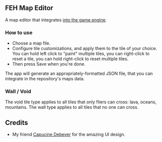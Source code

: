 ## FEH Map Editor

A map editor that integrates [into the game engine](https://github.com/mk360/feh-battles).

### How to use

- Choose a map file.
- Configure tile customizations, and apply them to the tile of your choice. You can hold left click to "paint" multiple tiles, you can right-click to reset a tile, you can hold right-click to reset multiple tiles.
- Then press Save when you're done.

The app will generate an appropriately-formatted JSON file, that you can integrate in the repository's maps data.

### Wall / Void

The void tile type applies to all tiles that only fliers can cross: lava, oceans, mountains. The wall type applies to all tiles that no one can cross.

## Credits

- My friend [Capucine Debever](www.linkedin.com/in/capucine-debever-576055200) for the amazing UI design.
